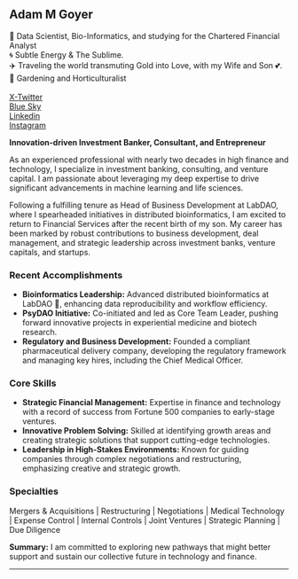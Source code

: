 <!--
**AdamGoyer/adamgoyer** is a ✨ _special_ ✨ repository because its `README.md` (this file) appears on your GitHub profile.

-->
## Adam M Goyer
🔭 Data Scientist, Bio-Informatics, and studying for the Chartered Financial Analyst<br>
🌀 Subtle Energy & The Sublime. <br>
✈️ Traveling the world transmuting Gold into Love, with my Wife and Son 💕. <br>
🌱 Gardening and Horticulturalist <br>
<br>
[X-Twitter](https://twitter.com/AdamGoyer) <br>
[Blue Sky](https://bsky.app/profile/adamgoyer.bsky.social) <br>
[Linkedin](https://www.linkedin.com/in/adamgoyer) <br>
[Instagram](https://www.instagram.com/adamgoyer) <br>

**Innovation-driven Investment Banker, Consultant, and Entrepreneur**

As an experienced professional with nearly two decades in high finance and technology, I specialize in investment banking, consulting, and venture capital. I am passionate about leveraging my deep expertise to drive significant advancements in machine learning and life sciences.

Following a fulfilling tenure as Head of Business Development at LabDAO, where I spearheaded initiatives in distributed bioinformatics, I am excited to return to Financial Services after the recent birth of my son. My career has been marked by robust contributions to business development, deal management, and strategic leadership across investment banks, venture capitals, and startups.

### Recent Accomplishments
- **Bioinformatics Leadership:** Advanced distributed bioinformatics at LabDAO 🧬, enhancing data reproducibility and workflow efficiency.
- **PsyDAO Initiative:** Co-initiated and led as Core Team Leader, pushing forward innovative projects in experiential medicine and biotech research.
- **Regulatory and Business Development:** Founded a compliant pharmaceutical delivery company, developing the regulatory framework and managing key hires, including the Chief Medical Officer.

### Core Skills
- **Strategic Financial Management:** Expertise in finance and technology with a record of success from Fortune 500 companies to early-stage ventures.
- **Innovative Problem Solving:** Skilled at identifying growth areas and creating strategic solutions that support cutting-edge technologies.
- **Leadership in High-Stakes Environments:** Known for guiding companies through complex negotiations and restructuring, emphasizing creative and strategic growth.

### Specialties
Mergers & Acquisitions | Restructuring | Negotiations | Medical Technology | Expense Control | Internal Controls | Joint Ventures | Strategic Planning | Due Diligence

**Summary:** I am committed to exploring new pathways that might better support and sustain our collective future in technology and finance.

---
